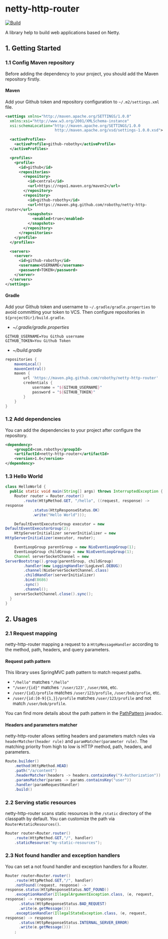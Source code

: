 # netty-http-router

[![Build](https://github.com/Robothy/netty-http-router/actions/workflows/push.yml/badge.svg)](https://github.com/Robothy/netty-http-router/actions/workflows/push.yml)

A library help to build web applications based on Netty.

## 1. Getting Started

### 1.1 Config Maven repository

Before adding the dependency to your project, you should add the Maven repository firstly.

#### Maven

Add your Github token and repository configuration to `~/.m2/settings.xml` file.

```xml
<settings xmlns="http://maven.apache.org/SETTINGS/1.0.0"
  xmlns:xsi="http://www.w3.org/2001/XMLSchema-instance"
  xsi:schemaLocation="http://maven.apache.org/SETTINGS/1.0.0
                      http://maven.apache.org/xsd/settings-1.0.0.xsd">

  <activeProfiles>
    <activeProfile>github-robothy</activeProfile>
  </activeProfiles>

  <profiles>
    <profile>
      <id>github</id>
      <repositories>
        <repository>
          <id>central</id>
          <url>https://repo1.maven.org/maven2</url>
        </repository>
        <repository>
          <id>github-robothy</id>
          <url>https://maven.pkg.github.com/robothy/netty-http-router</url>
          <snapshots>
            <enabled>true</enabled>
          </snapshots>
        </repository>
      </repositories>
    </profile>
  </profiles>

  <servers>
    <server>
      <id>github-robothy</id>
      <username>USERNAME</username>
      <password>TOKEN</password>
    </server>
  </servers>
</settings>
```

#### Gradle

Add your Github token and username to `~/.gradle/gradle.properties` to avoid committing your token to VCS. 
Then configure repositories in `${projectDir}/build.gradle`.

- _~/.gradle/gradle.properties_
```properties
GITHUB_USERNAME=You Github username
GITHUB_TOKEN=You Github Token
```
- _~/build.gradle_
```groovy
repositories {
    mavenLocal()
    mavenCentral()
    maven {
        url 'https://maven.pkg.github.com/robothy/netty-http-router'
        credentials {
            username = "${GITHUB_USERNAME}"
            password = "${GITHUB_TOKEN}"
        }
    }
}
```

### 1.2 Add dependencies

You can add the dependencies to your project after configure the repository.
```xml
<dependency>
    <groupId>com.robothy</groupId>
    <artifactId>netty-http-router</artifactId>
    <version>1.6</version>
</dependency>
```

### 1.3 Hello World

```java
class HelloWorld {
  public static void main(String[] args) throws InterruptedException {
    Router router = Router.router()
        .route(HttpMethod.GET, "/hello", ((request, response) -> response
            .status(HttpResponseStatus.OK)
            .write("Hello World")));

    DefaultEventExecutorGroup executor = new DefaultEventExecutorGroup(2);
    HttpServerInitializer serverInitializer = new HttpServerInitializer(executor, router);

    EventLoopGroup parentGroup = new NioEventLoopGroup(1);
    EventLoopGroup childGroup = new NioEventLoopGroup(1);
    Channel serverSocketChannel = new ServerBootstrap().group(parentGroup, childGroup)
        .handler(new LoggingHandler(LogLevel.DEBUG))
        .channel(NioServerSocketChannel.class)
        .childHandler(serverInitializer)
        .bind(8686)
        .sync()
        .channel();
    serverSocketChannel.close().sync();
  }
}
```

## 2. Usages

### 2.1 Request mapping

netty-http-router mapping a request to a `HttpMessageHandler` according to the method, path, headers, and query parameters.

#### Request path pattern

This library uses SpringMVC path pattern to match request paths.

+ `"/hello"` matches `"/hello"`
+ `"/user/{id}"` matches `'/user/123'`, `/user/666`, etc.
+ `/user/{id}/profile` matches `/user/123/profile`, `/user/bob/profie`, etc.
+ `/user/{id:[0-9]{1,}}/profile` matches `/user/123/profile` and not match `/user/bob/profile`.

You can find more details about the path pattern in the [PathPattern](https://docs.spring.io/spring-framework/docs/current/javadoc-api/org/springframework/web/util/pattern/PathPattern.html) javadoc.

#### Headers and parameters matcher

netty-http-router allows setting headers and parameters match rules via 
`headerMatcher(header rule)` and `paramMatcher(parameter rule)`. The matching
priority from high to low is HTTP method, path, headers, and parameters.

```java
Route.builder()
    .method(HttpMethod.HEAD)
    .path("/a/content")
    .headerMatcher(headers -> headers.containsKey("X-Authorization"))
    .paramsMatcher(params -> params.containsKey("user"))
    .handler(paramRequestHandler)
    .build()
```

### 2.2 Serving static resources

netty-http-router scans static resources in the `/static` directory of the classpath by default.
You can customize the path via `Router#staticResources()`.

```java
Router router=Router.router()
    .route(HttpMethod.GET,"/", handler)
    .staticResource("my-static-resources");
```

### 2.3 Not found handler and exception handlers

You can set a not found handler and exception handlers for a Router.

```java
Router router=Router.router()
    .route(HttpMethod.GET,"/", handler)
    .notFound((request, response) -> response.status(HttpResponseStatus.NOT_FOUND))
    .exceptionHandler(IllegalArgumentException.class, (e, request, response) -> response
      .status(HttpResponseStatus.BAD_REQUEST)
      .write(e.getMessage()))
    .exceptionHandler(IllegalStateException.class, (e, request, response) -> response
      .status(HttpResponseStatus.INTERNAL_SERVER_ERROR)
      .write(e.getMessage()))
    ;
```

<style>
  code {
    white-space : pre-wrap !important;
    word-break: break-word;
  }
</style>